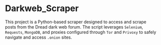 # Darkweb_Scraper
This project is a Python-based scraper designed to access and scrape posts from the Dread dark web forum. The script leverages `Selenium`, `Requests`, `MongoDB`, and proxies configured through `Tor` and `Privoxy` to safely navigate and access `.onion` sites.

